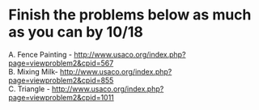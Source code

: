 # Finish the problems below as much as you can by 10/18

A. Fence Painting -  <http://www.usaco.org/index.php?page=viewproblem2&cpid=567><br>
B. Mixing Milk- <http://www.usaco.org/index.php?page=viewproblem2&cpid=855><br>
C. Triangle - <http://www.usaco.org/index.php?page=viewproblem2&cpid=1011><br>
